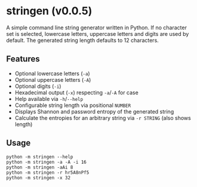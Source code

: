 # stringen (v0.0.5)

A simple command line string generator written in Python. If no character set
is selected, lowercase letters, uppercase letters and digits are used by
default. The generated string length defaults to 12 characters.

## Features

- Optional lowercase letters (`-a`)
- Optional uppercase letters (`-A`)
- Optional digits (`-i`)
- Hexadecimal output (`-x`) respecting `-a`/`-A` for case
- Help available via `-h`/`--help`
- Configurable string length via positional `NUMBER`
- Displays Shannon and password entropy of the generated string
- Calculate the entropies for an arbitrary string via `-r STRING` (also shows length)

## Usage

```shell
python -m stringen --help
python -m stringen -a -A -i 16
python -m stringen -aAi 8
python -m stringen -r hr5A8nPf5
python -m stringen -x 32
```
